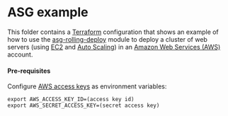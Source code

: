 # ASG example

This folder contains a [Terraform](https://www.terraform.io/) configuration that shows an example of how to use the [asg-rolling-deploy](../../modules/cluster/asg-rolling-deploy) module to deploy a cluster of web servers (using [EC2](https://aws.amazon.com/ec2/) and [Auto Scaling](https://aws.amazon.com/autoscaling/)) in an [Amazon Web Services (AWS)](http://aws.amazon.com/) account. 

#### Pre-requisites

Configure [AWS access keys](http://docs.aws.amazon.com/general/latest/gr/aws-sec-cred-types.html#access-keys-and-secret-access-keys) as environment variables:

```
export AWS_ACCESS_KEY_ID=(access key id)
export AWS_SECRET_ACCESS_KEY=(secret access key)
```
